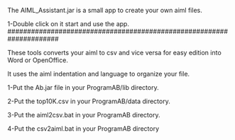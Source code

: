 The AIML_Assistant.jar is a small app to create your own aiml files.

1-Double click on it start and use the app.
#####################################################################

These tools converts your aiml to csv and vice versa for easy edition into Word or OpenOffice.

It uses the aiml indentation and language to organize your file.

1-Put the Ab.jar file in your ProgramAB/lib directory.

2-Put the top10K.csv in your ProgramAB/data directory.

3-Put the aiml2csv.bat in your ProgramAB directory.

4-Put the csv2aiml.bat in your ProgramAB directory
